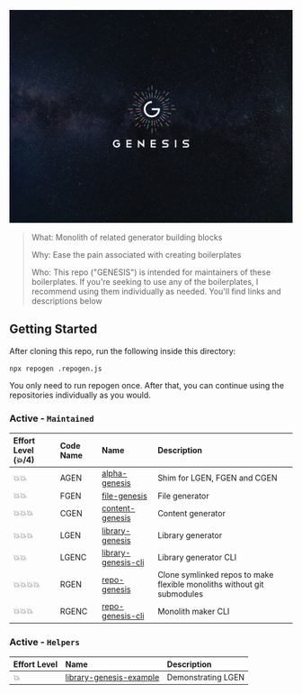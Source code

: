 ![logo](docs/images/logo/Genesis.png)

> What: Monolith of related generator building blocks
> 
> Why: Ease the pain associated with creating boilerplates
> 
> Who: This repo ("GENESIS") is intended for maintainers of these boilerplates.  If you're seeking to use any of the boilerplates, I recommend using them individually as needed. You'll find links and descriptions below 

## Getting Started

After cloning this repo, run the following inside this directory:

```bas**h**
npx repogen .repogen.js
```

You only need to run repogen once. After that, you can continue using the repositories individually as you would.


### Active - `Maintained`
| Effort Level (:boom:/4)  | Code Name | Name                                                                   | Description                                                             |
|:-------------------------|:----------|:-----------------------------------------------------------------------|:------------------------------------------------------------------------|
| :boom::boom:             | AGEN      | [alpha-genesis](https://github.com/servexyz/alpha-genesis)             | Shim for LGEN, FGEN and CGEN                                            |
| :boom::boom:             | FGEN      | [file-genesis](https://github.com/servexyz/file-genesis)               | File generator                                                          |
| :boom::boom::boom:       | CGEN      | [content-genesis](https://github.com/servexyz/content-genesis)         | Content generator                                                       |
| :boom::boom::boom:       | LGEN      | [library-genesis](https://github.com/servexyz/library-genesis)         | Library generator                                                       |
| :boom::boom:             | LGENC     | [library-genesis-cli](https://github.com/servexyz/library-genesis-cli) | Library generator  CLI                                                  |
| :boom::boom::boom::boom: | RGEN      | [repo-genesis](https://github.com/servexyz/repo-geneis)                | Clone symlinked repos to make flexible monoliths without git submodules |
| :boom::boom::boom:       | RGENC     | [repo-genesis-cli](https://github.com/servexyz/repo-genesis-cli)       | Monolith maker CLI                                                      |

### Active - `Helpers`
| Effort Level | Name                                                                           | Description        |
|:-------------|:-------------------------------------------------------------------------------|:-------------------|
| :boom:       | [library-genesis-example](https://github.com/servexyz/library-genesis-example) | Demonstrating LGEN |
